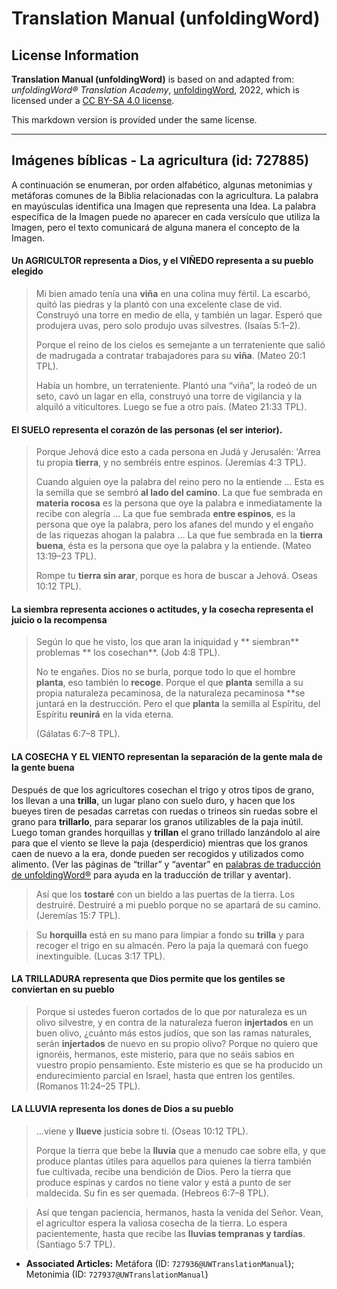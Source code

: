 # Translation Manual (unfoldingWord)

## License Information

**Translation Manual (unfoldingWord)** is based on and adapted from: _unfoldingWord® Translation Academy_, [unfoldingWord](https://unfoldingword.org/utw), 2022, which is licensed under a [CC BY-SA 4.0 license](https://creativecommons.org/licenses/by-sa/4.0/legalcode.en).

This markdown version is provided under the same license.



--------------------------------

## Imágenes bíblicas - La agricultura (id: 727885)

A continuación se enumeran, por orden alfabético, algunas metonimias y metáforas comunes de la Biblia relacionadas con la agricultura. La palabra en mayúsculas identifica una Imagen que representa una Idea. La palabra específica de la Imagen puede no aparecer en cada versículo que utiliza la Imagen, pero el texto comunicará de alguna manera el concepto de la Imagen.

#### Un AGRICULTOR representa a Dios, y el VIÑEDO representa a su pueblo elegido

> Mi bien amado tenía una **viña** en una colina muy fértil. La escarbó, quitó las piedras y la plantó con una excelente clase de vid. Construyó una torre en medio de ella, y también un lagar. Esperó que produjera uvas, pero solo produjo uvas silvestres. (Isaías 5:1–2\).
> 
> Porque el reino de los cielos es semejante a un terrateniente que salió de madrugada a contratar trabajadores para su **viña**. (Mateo 20:1 TPL).
> 
> Había un hombre, un terrateniente. Plantó una “viña”, la rodeó de un seto, cavó un lagar en ella, construyó una torre de vigilancia y la alquiló a viticultores. Luego se fue a otro país. (Mateo 21:33 TPL).

#### El SUELO representa el corazón de las personas (el ser interior).

> Porque Jehová dice esto a cada persona en Judá y Jerusalén: 'Arrea tu propia **tierra**, y no sembréis entre espinos. (Jeremías 4:3 TPL).
> 
> Cuando alguien oye la palabra del reino pero no la entiende … Esta es la semilla que se sembró **al lado del camino**. La que fue sembrada en **materia rocosa** es la persona que oye la palabra e inmediatamente la recibe con alegría … La que fue sembrada **entre espinos**, es la persona que oye la palabra, pero los afanes del mundo y el engaño de las riquezas ahogan la palabra … La que fue sembrada en la **tierra buena**, ésta es la persona que oye la palabra y la entiende. (Mateo 13:19–23 TPL).
> 
> Rompe tu **tierra sin arar**, porque es hora de buscar a Jehová. Oseas 10:12 TPL).

#### La siembra representa acciones o actitudes, y la cosecha representa el juicio o la recompensa

> Según lo que he visto, los que aran la iniquidad y \*\* siembran\*\* problemas \*\* los cosechan\*\*. (Job 4:8 TPL).
> 
> No te engañes. Dios no se burla, porque todo lo que el hombre **planta**, eso también lo **recoge**. Porque el que **planta** semilla a su propia naturaleza pecaminosa, de la naturaleza pecaminosa \*\*se juntará en la destrucción. Pero el que **planta** la semilla al Espíritu, del Espíritu **reunirá** en la vida eterna.
> 
> (Gálatas 6:7–8 TPL).

#### LA COSECHA Y EL VIENTO representan la separación de la gente mala de la gente buena

Después de que los agricultores cosechan el trigo y otros tipos de grano, los llevan a una **trilla**, un lugar plano con suelo duro, y hacen que los bueyes tiren de pesadas carretas con ruedas o trineos sin ruedas sobre el grano para **trillarlo**, para separar los granos utilizables de la paja inútil. Luego toman grandes horquillas y **trillan** el grano trillado lanzándolo al aire para que el viento se lleve la paja (desperdicio) mientras que los granos caen de nuevo a la era, donde pueden ser recogidos y utilizados como alimento. (Ver las páginas de “trillar” y “aventar” en [palabras de traducción de unfoldingWord®](http://ufw.io/tw/) para ayuda en la traducción de trillar y aventar).

> Así que los **tostaré** con un bieldo a las puertas de la tierra. Los destruiré. Destruiré a mi pueblo porque no se apartará de su camino. (Jeremías 15:7 TPL).

> Su **horquilla** está en su mano para limpiar a fondo su **trilla** y para recoger el trigo en su almacén. Pero la paja la quemará con fuego inextinguible. (Lucas 3:17 TPL).

#### LA TRILLADURA representa que Dios permite que los gentiles se conviertan en su pueblo

> Porque si ustedes fueron cortados de lo que por naturaleza es un olivo silvestre, y en contra de la naturaleza fueron **injertados** en un buen olivo, ¿cuánto más estos judíos, que son las ramas naturales, serán **injertados** de nuevo en su propio olivo? Porque no quiero que ignoréis, hermanos, este misterio, para que no seáis sabios en vuestro propio pensamiento. Este misterio es que se ha producido un endurecimiento parcial en Israel, hasta que entren los gentiles. (Romanos 11:24–25 TPL).

#### LA LLUVIA representa los dones de Dios a su pueblo

> ...viene y **llueve** justicia sobre ti. (Oseas 10:12 TPL).
> 
> Porque la tierra que bebe la **lluvia** que a menudo cae sobre ella, y que produce plantas útiles para aquellos para quienes la tierra también fue cultivada, recibe una bendición de Dios. Pero la tierra que produce espinas y cardos no tiene valor y está a punto de ser maldecida. Su fin es ser quemada. (Hebreos 6:7–8 TPL).

> Así que tengan paciencia, hermanos, hasta la venida del Señor. Vean, el agricultor espera la valiosa cosecha de la tierra. Lo espera pacientemente, hasta que recibe las **lluvias tempranas y tardías**. (Santiago 5:7 TPL).

* **Associated Articles:** Metáfora (ID: `727936@UWTranslationManual`); Metonimia (ID: `727937@UWTranslationManual`)

